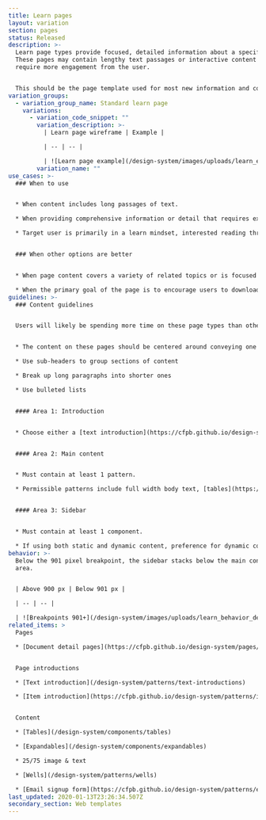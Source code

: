 ```yaml
---
title: Learn pages
layout: variation
section: pages
status: Released
description: >-
  Learn page types provide focused, detailed information about a specific topic.
  These pages may contain lengthy text passages or interactive content that
  require more engagement from the user.


  This should be the page template used for most new information and content; other higher-level page templates are mostly aimed at navigating users to the right learn page.
variation_groups:
  - variation_group_name: Standard learn page
    variations:
      - variation_code_snippet: ""
        variation_description: >-
          | Learn page wireframe | Example |

          | -- | -- |

          | ![Learn page example](/design-system/images/uploads/learn_example.jpg) | Example: |
        variation_name: ""
use_cases: >-
  ### When to use


  * When content includes long passages of text.

  * When providing comprehensive information or detail that requires extended engagement from the user.

  * Target user is primarily in a learn mindset, interested reading through a text or engaging with a document or tool in order to find out more about a given topic or find answers to specific questions.


  ### When other options are better


  * When page content covers a variety of related topics or is focused on directing users to navigate to other locations on the site or the internet.

  * When the primary goal of the page is to encourage users to download a resource or understand the context around a document, and the page is a child of a filterable list of items, use the [document detail page](https://cfpb.github.io/design-system/pages/document-detail-pages) instead.
guidelines: >-
  ### Content guidelines


  Users will likely be spending more time on these page types than others since they will hold more content. Consider ways to visually break up the content to organize it and make it easier for users to skim to find the specific content they’re looking for.


  * The content on these pages should be centered around conveying one single idea, topic, or call to action. This is where the bulk of our content can be found.

  * Use sub-headers to group sections of content

  * Break up long paragraphs into shorter ones

  * Use bulleted lists


  #### Area 1: Introduction


  * Choose either a [text introduction](https://cfpb.github.io/design-system/patterns/text-introductions) or [item introduction](https://cfpb.github.io/design-system/patterns/item-introductions) depending on whether the template is being used to house an article or post.


  #### Area 2: Main content


  * Must contain at least 1 pattern.

  * Permissible patterns include full width body text, [tables](https://cfpb.github.io/design-system/components/tables), [expandables](https://cfpb.github.io/design-system/components/expandables), 25/75 image and text info unit groups, [wells](https://cfpb.github.io/design-system/patterns/wells).


  #### Area 3: Sidebar


  * Must contain at least 1 component.

  * If using both static and dynamic content, preference for dynamic content to appear above static content.
behavior: >-
  Below the 901 pixel breakpoint, the sidebar stacks below the main content
  area.


  | Above 900 px | Below 901 px |

  | -- | -- |

  | ![Breakpoints 901+](/design-system/images/uploads/learn_behavior_desktop.jpg) | ![Breakpoints 90o and less](/design-system/images/uploads/learn_behavior_mobile.jpg) |
related_items: >
  Pages

  * [Document detail pages](https://cfpb.github.io/design-system/pages/document-detail-pages)


  Page introductions

  * [Text introduction](/design-system/patterns/text-introductions)

  * [Item introduction](https://cfpb.github.io/design-system/patterns/item-introductions)


  Content

  * [Tables](/design-system/components/tables)

  * [Expandables](/design-system/components/expandables)

  * 25/75 image & text

  * [Wells](/design-system/patterns/wells)

  * [Email signup form](https://cfpb.github.io/design-system/patterns/e-mail-signup-forms)
last_updated: 2020-01-13T23:26:34.507Z
secondary_section: Web templates
---
```

